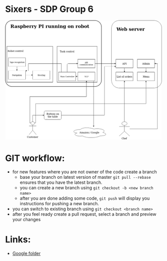 # Sixers - SDP Group 6

![Modules](Modules.png "Modules diagram")


# GIT workflow:

- for new features where you are not owner of the code create a branch
  - base your branch on latest version of master ``git pull --rebase`` ensures that you have the latest branch.
  - you can create a new branch using ``git checkout -b <new branch name>``
  - after you are done adding some code, ``git push`` will display you instructions for pushing a new branch.
- you can switch to existing branch using ``git checkout <branch name>``
- after you feel ready create a pull request, select a branch and preview your changes


# Links:
- [Google folder](https://drive.google.com/drive/folders/1-3mFlIckR9XfrBqigKiz7-sDPVg_fLFM)
